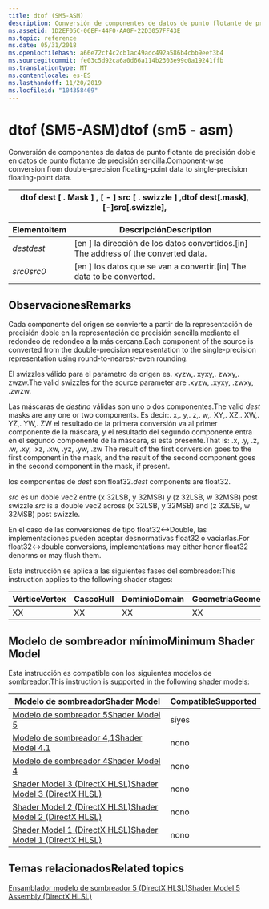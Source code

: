 ```yaml
---
title: dtof (SM5-ASM)
description: Conversión de componentes de datos de punto flotante de precisión doble en datos de punto flotante de precisión sencilla.
ms.assetid: 1D2EF05C-06EF-44F0-AA0F-22D3057FF43E
ms.topic: reference
ms.date: 05/31/2018
ms.openlocfilehash: a66e72cf4c2cb1ac49adc492a586b4cbb9eef3b4
ms.sourcegitcommit: fe03c5d92ca6a0d66a114b2303e99c0a19241ffb
ms.translationtype: MT
ms.contentlocale: es-ES
ms.lasthandoff: 11/20/2019
ms.locfileid: "104358469"
---
```

# <a name="dtof-sm5---asm"></a><span data-ttu-id="5ab6f-103">dtof (SM5-ASM)</span><span class="sxs-lookup"><span data-stu-id="5ab6f-103">dtof (sm5 - asm)</span></span>

<span data-ttu-id="5ab6f-104">Conversión de componentes de datos de punto flotante de precisión doble en datos de punto flotante de precisión sencilla.</span><span class="sxs-lookup"><span data-stu-id="5ab6f-104">Component-wise conversion from double-precision floating-point data to single-precision floating-point data.</span></span>



| <span data-ttu-id="5ab6f-105">dtof dest \[ . Mask \] , \[ - \] src \[ . swizzle \] ,</span><span class="sxs-lookup"><span data-stu-id="5ab6f-105">dtof dest\[.mask\], \[-\]src\[.swizzle\],</span></span> |
|-------------------------------------------|



 



| <span data-ttu-id="5ab6f-106">Elemento</span><span class="sxs-lookup"><span data-stu-id="5ab6f-106">Item</span></span>                                                            | <span data-ttu-id="5ab6f-107">Descripción</span><span class="sxs-lookup"><span data-stu-id="5ab6f-107">Description</span></span>                                          |
|-----------------------------------------------------------------|------------------------------------------------------|
| <span data-ttu-id="5ab6f-108"><span id="dest"></span><span id="DEST"></span>*dest*</span><span class="sxs-lookup"><span data-stu-id="5ab6f-108"><span id="dest"></span><span id="DEST"></span>*dest*</span></span><br/> | <span data-ttu-id="5ab6f-109">\[en \] la dirección de los datos convertidos.</span><span class="sxs-lookup"><span data-stu-id="5ab6f-109">\[in\] The address of the converted data.</span></span><br/> |
| <span data-ttu-id="5ab6f-110"><span id="src0"></span><span id="SRC0"></span>*src0*</span><span class="sxs-lookup"><span data-stu-id="5ab6f-110"><span id="src0"></span><span id="SRC0"></span>*src0*</span></span><br/> | <span data-ttu-id="5ab6f-111">\[en \] los datos que se van a convertir.</span><span class="sxs-lookup"><span data-stu-id="5ab6f-111">\[in\] The data to be converted.</span></span><br/>          |



 

## <a name="remarks"></a><span data-ttu-id="5ab6f-112">Observaciones</span><span class="sxs-lookup"><span data-stu-id="5ab6f-112">Remarks</span></span>

<span data-ttu-id="5ab6f-113">Cada componente del origen se convierte a partir de la representación de precisión doble en la representación de precisión sencilla mediante el redondeo de redondeo a la más cercana.</span><span class="sxs-lookup"><span data-stu-id="5ab6f-113">Each component of the source is converted from the double-precision representation to the single-precision representation using round-to-nearest-even rounding.</span></span>

<span data-ttu-id="5ab6f-114">El swizzles válido para el parámetro de origen es. xyzw,. xyxy,. zwxy,. zwzw.</span><span class="sxs-lookup"><span data-stu-id="5ab6f-114">The valid swizzles for the source parameter are .xyzw, .xyxy, .zwxy, .zwzw.</span></span>

<span data-ttu-id="5ab6f-115">Las máscaras de *destino* válidas son uno o dos componentes.</span><span class="sxs-lookup"><span data-stu-id="5ab6f-115">The valid *dest* masks are any one or two components.</span></span> <span data-ttu-id="5ab6f-116">Es decir:. x,. y,. z,. w,. XY,. XZ,. XW,. YZ,. YW,. ZW el resultado de la primera conversión va al primer componente de la máscara, y el resultado del segundo componente entra en el segundo componente de la máscara, si está presente.</span><span class="sxs-lookup"><span data-stu-id="5ab6f-116">That is: .x, .y, .z, .w, .xy, .xz, .xw, .yz, .yw, .zw The result of the first conversion goes to the first component in the mask, and the result of the second component goes in the second component in the mask, if present.</span></span>

<span data-ttu-id="5ab6f-117">los componentes de *dest* son float32.</span><span class="sxs-lookup"><span data-stu-id="5ab6f-117">*dest* components are float32.</span></span>

<span data-ttu-id="5ab6f-118">*src* es un doble vec2 entre (x 32LSB, y 32MSB) y (z 32LSB, w 32MSB) post swizzle.</span><span class="sxs-lookup"><span data-stu-id="5ab6f-118">*src* is a double vec2 across (x 32LSB, y 32MSB) and (z 32LSB, w 32MSB) post swizzle.</span></span>

<span data-ttu-id="5ab6f-119">En el caso de las conversiones de tipo float32<->Double, las implementaciones pueden aceptar desnormativas float32 o vaciarlas.</span><span class="sxs-lookup"><span data-stu-id="5ab6f-119">For float32<->double conversions, implementations may either honor float32 denorms or may flush them.</span></span>

<span data-ttu-id="5ab6f-120">Esta instrucción se aplica a las siguientes fases del sombreador:</span><span class="sxs-lookup"><span data-stu-id="5ab6f-120">This instruction applies to the following shader stages:</span></span>



| <span data-ttu-id="5ab6f-121">Vértice</span><span class="sxs-lookup"><span data-stu-id="5ab6f-121">Vertex</span></span> | <span data-ttu-id="5ab6f-122">Casco</span><span class="sxs-lookup"><span data-stu-id="5ab6f-122">Hull</span></span> | <span data-ttu-id="5ab6f-123">Dominio</span><span class="sxs-lookup"><span data-stu-id="5ab6f-123">Domain</span></span> | <span data-ttu-id="5ab6f-124">Geometría</span><span class="sxs-lookup"><span data-stu-id="5ab6f-124">Geometry</span></span> | <span data-ttu-id="5ab6f-125">Píxel</span><span class="sxs-lookup"><span data-stu-id="5ab6f-125">Pixel</span></span> | <span data-ttu-id="5ab6f-126">Compute</span><span class="sxs-lookup"><span data-stu-id="5ab6f-126">Compute</span></span> |
|--------|------|--------|----------|-------|---------|
| <span data-ttu-id="5ab6f-127">X</span><span class="sxs-lookup"><span data-stu-id="5ab6f-127">X</span></span>      | <span data-ttu-id="5ab6f-128">X</span><span class="sxs-lookup"><span data-stu-id="5ab6f-128">X</span></span>    | <span data-ttu-id="5ab6f-129">X</span><span class="sxs-lookup"><span data-stu-id="5ab6f-129">X</span></span>      | <span data-ttu-id="5ab6f-130">X</span><span class="sxs-lookup"><span data-stu-id="5ab6f-130">X</span></span>        | <span data-ttu-id="5ab6f-131">X</span><span class="sxs-lookup"><span data-stu-id="5ab6f-131">X</span></span>     | <span data-ttu-id="5ab6f-132">X</span><span class="sxs-lookup"><span data-stu-id="5ab6f-132">X</span></span>       |



 

## <a name="minimum-shader-model"></a><span data-ttu-id="5ab6f-133">Modelo de sombreador mínimo</span><span class="sxs-lookup"><span data-stu-id="5ab6f-133">Minimum Shader Model</span></span>

<span data-ttu-id="5ab6f-134">Esta instrucción es compatible con los siguientes modelos de sombreador:</span><span class="sxs-lookup"><span data-stu-id="5ab6f-134">This instruction is supported in the following shader models:</span></span>



| <span data-ttu-id="5ab6f-135">Modelo de sombreador</span><span class="sxs-lookup"><span data-stu-id="5ab6f-135">Shader Model</span></span>                                              | <span data-ttu-id="5ab6f-136">Compatible</span><span class="sxs-lookup"><span data-stu-id="5ab6f-136">Supported</span></span> |
|-----------------------------------------------------------|-----------|
| [<span data-ttu-id="5ab6f-137">Modelo de sombreador 5</span><span class="sxs-lookup"><span data-stu-id="5ab6f-137">Shader Model 5</span></span>](d3d11-graphics-reference-sm5.md)        | <span data-ttu-id="5ab6f-138">sí</span><span class="sxs-lookup"><span data-stu-id="5ab6f-138">yes</span></span>       |
| [<span data-ttu-id="5ab6f-139">Modelo de sombreador 4,1</span><span class="sxs-lookup"><span data-stu-id="5ab6f-139">Shader Model 4.1</span></span>](dx-graphics-hlsl-sm4.md)              | <span data-ttu-id="5ab6f-140">no</span><span class="sxs-lookup"><span data-stu-id="5ab6f-140">no</span></span>        |
| [<span data-ttu-id="5ab6f-141">Modelo de sombreador 4</span><span class="sxs-lookup"><span data-stu-id="5ab6f-141">Shader Model 4</span></span>](dx-graphics-hlsl-sm4.md)                | <span data-ttu-id="5ab6f-142">no</span><span class="sxs-lookup"><span data-stu-id="5ab6f-142">no</span></span>        |
| [<span data-ttu-id="5ab6f-143">Shader Model 3 (DirectX HLSL)</span><span class="sxs-lookup"><span data-stu-id="5ab6f-143">Shader Model 3 (DirectX HLSL)</span></span>](dx-graphics-hlsl-sm3.md) | <span data-ttu-id="5ab6f-144">no</span><span class="sxs-lookup"><span data-stu-id="5ab6f-144">no</span></span>        |
| [<span data-ttu-id="5ab6f-145">Shader Model 2 (DirectX HLSL)</span><span class="sxs-lookup"><span data-stu-id="5ab6f-145">Shader Model 2 (DirectX HLSL)</span></span>](dx-graphics-hlsl-sm2.md) | <span data-ttu-id="5ab6f-146">no</span><span class="sxs-lookup"><span data-stu-id="5ab6f-146">no</span></span>        |
| [<span data-ttu-id="5ab6f-147">Shader Model 1 (DirectX HLSL)</span><span class="sxs-lookup"><span data-stu-id="5ab6f-147">Shader Model 1 (DirectX HLSL)</span></span>](dx-graphics-hlsl-sm1.md) | <span data-ttu-id="5ab6f-148">no</span><span class="sxs-lookup"><span data-stu-id="5ab6f-148">no</span></span>        |



 

## <a name="related-topics"></a><span data-ttu-id="5ab6f-149">Temas relacionados</span><span class="sxs-lookup"><span data-stu-id="5ab6f-149">Related topics</span></span>

<dl> <dt>

[<span data-ttu-id="5ab6f-150">Ensamblador modelo de sombreador 5 (DirectX HLSL)</span><span class="sxs-lookup"><span data-stu-id="5ab6f-150">Shader Model 5 Assembly (DirectX HLSL)</span></span>](shader-model-5-assembly--directx-hlsl-.md)
</dt> </dl>

 

 





